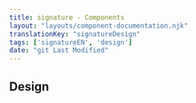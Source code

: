 ```yaml
---
title: signature - Components
layout: "layouts/component-documentation.njk"
translationKey: "signatureDesign"
tags: ['signatureEN', 'design']
date: "git Last Modified"
---
```


## Design